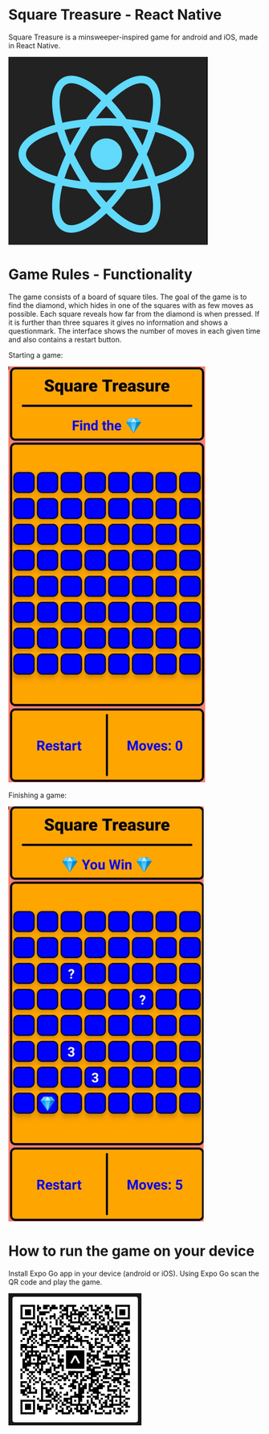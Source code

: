 # Square Treasure - React Native
Square Treasure is a minsweeper-inspired game for android and iOS, made in React Native.

![react_native](<assets/rn.png>)

# Game Rules - Functionality
The game consists of a board of square tiles. The goal of the game is to find the diamond,
which hides in one of the squares with as few moves as possible. Each square reveals how
far from the diamond is when pressed. If it is further than three squares it gives no 
information and shows a questionmark. The interface shows the number of moves in each given
time and also contains a restart button.

Starting a game:

![board_empty](<assets/board-empty.png>)

Finishing a game:

![board_end](<assets/board-end.png>)

# How to run the game on your device
Install Expo Go app in your device (android or iOS). Using Expo Go scan the QR code and
play the game.

![board_end](<assets/square-treasure-qr.png>)
